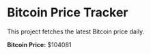 # Bitcoin Price Tracker

This project fetches the latest Bitcoin price daily.

**Bitcoin Price:** $104081
